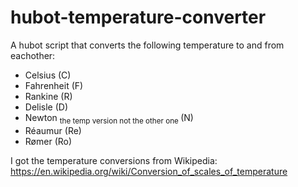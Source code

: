 # hubot-temperature-converter
A hubot script that converts the following temperature to and from eachother:

- Celsius (C) 
- Fahrenheit (F)
- Rankine (R)
- Delisle (D)
- Newton <sub> the temp version not the other one </sub> (N)
- Réaumur (Re)
- Rømer (Ro)

I got the temperature conversions from Wikipedia: https://en.wikipedia.org/wiki/Conversion_of_scales_of_temperature


